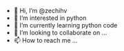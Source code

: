 - 👋 Hi, I’m @zechihv
- 👀 I’m interested in python
- 🌱 I’m currently learning python code
- 💞️ I’m looking to collaborate on ...
- 📫 How to reach me ...

<!---
zechihv/zechihv is a ✨ special ✨ repository because its `README.md` (this file) appears on your GitHub profile.
You can click the Preview link to take a look at your changes.
--->
